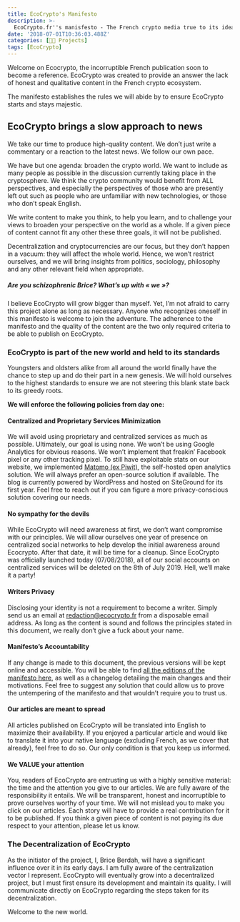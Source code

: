 ```yaml
---
title: EcoCrypto's Manifesto
description: >-
  EcoCrypto.fr''s manisfesto - The French crypto media true to its ideals and up to the standard of the new world. Come feed your mind.
date: '2018-07-01T10:36:03.488Z'
categories: [👩‍🔧 Projects]
tags: [EcoCrypto]
---
```


Welcome on Ecocrypto, the incorruptible French publication soon to become a reference. EcoCrypto was created to provide an answer the lack of honest and qualitative content in the French crypto ecosystem.

The manifesto establishes the rules we will abide by to ensure EcoCrypto starts and stays majestic.

EcoCrypto brings a slow approach to news
----------------------------------------

We take our time to produce high-quality content. We don’t just write a commentary or a reaction to the latest news. We follow our own pace.

We have but one agenda: broaden the crypto world. We want to include as many people as possible in the discussion currently taking place in the cryptosphere. We think the crypto community would benefit from ALL perspectives, and especially the perspectives of those who are presently left out such as people who are unfamiliar with new technologies, or those who don’t speak English.

We write content to make you think, to help you learn, and to challenge your views to broaden your perspective on the world as a whole. If a given piece of content cannot fit any other these three goals, it will not be published.

Decentralization and cryptocurrencies are our focus, but they don’t happen in a vacuum: they will affect the whole world. Hence, we won’t restrict ourselves, and we will bring insights from politics, sociology, philosophy and any other relevant field when appropriate.

##### Are you schizophrenic Brice? What’s up with « we »?

I believe EcoCrypto will grow bigger than myself. Yet, I’m not afraid to carry this project alone as long as necessary. Anyone who recognizes oneself in this manifesto is welcome to join the adventure. The adherence to the manifesto and the quality of the content are the two only required criteria to be able to publish on EcoCrypto.

### EcoCrypto is part of the new world and held to its standards

Youngsters and oldsters alike from all around the world finally have the chance to step up and do their part in a new genesis. We will hold ourselves to the highest standards to ensure we are not steering this blank state back to its greedy roots.

**We will enforce the following policies from day one:**

#### Centralized and Proprietary Services Minimization

We will avoid using proprietary and centralized services as much as possible. Ultimately, our goal is using none. We won’t be using Google Analytics for obvious reasons. We won’t implement that freakin’ Facebook pixel or any other tracking pixel. To still have exploitable stats on our website, we implemented [Matomo (ex Piwit)](https://matomo.org/), the self-hosted open analytics solution. We will always prefer an open-source solution if available. The blog is currently powered by WordPress and hosted on SiteGround for its first year. Feel free to reach out if you can figure a more privacy-conscious solution covering our needs.

#### No sympathy for the devils

While EcoCrypto will need awareness at first, we don’t want compromise with our principles. We will allow ourselves one year of presence on centralized social networks to help develop the initial awareness around Ecocrypto. After that date, it will be time for a cleanup. Since EcoCrypto was officially launched today (07/08/2018), all of our social accounts on centralized services will be deleted on the 8th of July 2019. Hell, we’ll make it a party!

#### Writers Privacy

Disclosing your identity is not a requirement to become a writer. Simply send us an email at <redaction@ecocrypto.fr> from a disposable email address. As long as the content is sound and follows the principles stated in this document, we really don’t give a fuck about your name.

#### Manifesto’s Accountability

If any change is made to this document, the previous versions will be kept online and accessible. You will be able to find [all the editions of the manifesto here](https://ecocrypto.fr/manifeste/), as well as a changelog detailing the main changes and their motivations. Feel free to suggest any solution that could allow us to prove the untempering of the manifesto and that wouldn’t require you to trust us.

#### Our articles are meant to spread

All articles published on EcoCrypto will be translated into English to maximize their availability. If you enjoyed a particular article and would like to translate it into your native language (excluding French, as we cover that already), feel free to do so. Our only condition is that you keep us informed.

#### We VALUE your attention

You, readers of EcoCrypto are entrusting us with a highly sensitive material: the time and the attention you give to our articles. We are fully aware of the responsibility it entails. We will be transparent, honest and incorruptible to prove ourselves worthy of your time. We will not mislead you to make you click on our articles. Each story will have to provide a real contribution for it to be published. If you think a given piece of content is not paying its due respect to your attention, please let us know.

### The Decentralization of EcoCrypto

As the initiator of the project, I, Brice Berdah, will have a significant influence over it in its early days. I am fully aware of the centralization vector I represent. EcoCrypto will eventually grow into a decentralized project, but I must first ensure its development and maintain its quality. I will communicate directly on EcoCrypto regarding the steps taken for its decentralization.

Welcome to the new world.